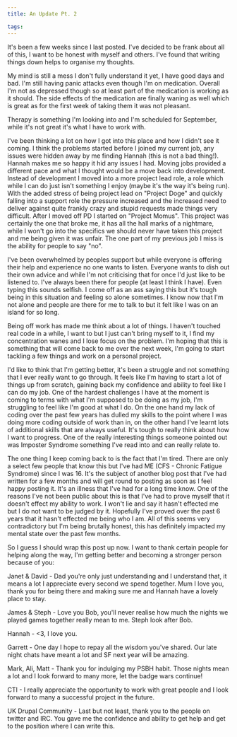 ```yaml
---
title: An Update Pt. 2

tags:
---
```

It's been a few weeks since I last posted. I've decided to be frank about all of this, I want to be honest with myself and others. I've found that writing things down helps to organise my thoughts.

My mind is still a mess I don't fully understand it yet, I have good days and bad. I'm still having panic attacks even though I'm on medication. Overall I'm not as depressed though so at least part of the medication is working as it should. The side effects of the medication are finally waning as well which is great as for the first week of taking them it was not pleasant.

Therapy is something I'm looking into and I'm scheduled for September, while it's not great it's what I have to work with.

I've been thinking a lot on how I got into this place and how I didn't see it coming. I think the problems started before I joined my current job, any issues were hidden away by me finding Hannah (this is not a bad thing!). Hannah makes me so happy it hid any issues I had. Moving jobs provided a different pace and what I thought would be a move back into development. Instead of development I moved into a more project lead role, a role which while I can do just isn't something I enjoy (maybe it's the way it's being run). With the added stress of being project lead on "Project Doge" and quickly falling into a support role the pressure increased and the increased need to deliver against quite frankly crazy and stupid requests made things very difficult. After I moved off PD I started on "Project Momus". This project was certainly the one that broke me, it has all the hall marks of a nightmare, while I won't go into the specifics we should never have taken this project and me being given it was unfair. The one part of my previous job I miss is the ability for people to say "no".

I've been overwhelmed by peoples support but while everyone is offering their help and experience no one wants to listen. Everyone wants to dish out their own advice and while I'm not criticising that for once I'd just like to be listened to. I've always been there for people (at least I think I have). Even typing this sounds selfish. I come off as an ass saying this but it's tough being in this situation and feeling so alone sometimes. I know now that I'm not alone and people are there for me to talk to but it felt like I was on an island for so long.

Being off work has made me think about a lot of things. I haven't touched real code in a while, I want to but I just can't bring myself to it, I find my concentration wanes and I lose focus on the problem. I'm hoping that this is something that will come back to me over the next week, I'm going to start tackling a few things and work on a personal project.

I'd like to think that I'm getting better, it's been a struggle and not something that I ever really want to go through. It feels like I'm having to start a lot of things up from scratch, gaining back my confidence and ability to feel like I can do my job. One of the hardest challenges I have at the moment is coming to terms with what I'm supposed to be doing as my job, I'm struggling to feel like I'm good at what I do. On the one hand my lack of coding over the past few years has dulled my skills to the point where I was doing more coding outside of work than in, on the other hand I've learnt lots of additional skills that are always useful. It's tough to really think about how I want to progress. One of the really interesting things someone pointed out was Imposter Syndrome something I've read into and can really relate to.

The one thing I keep coming back to is the fact that I'm tired. There are only a select few people that know this but I've had ME (CFS - Chronic Fatigue Syndrome) since I was 16. It's the subject of another blog post that I've had written for a few months and will get round to posting as soon as I feel happy posting it. It's an illness that I've had for a long time know. One of the reasons I've not been public about this is that I've had to prove myself that it doesn't effect my ability to work. I won't lie and say it hasn't effected me but I do not want to be judged by it. Hopefully I've proved over the past 6 years that it hasn't effected me being who I am. All of this seems very contradictory but I'm being brutally honest, this has definitely impacted my mental state over the past few months.

So I guess I should wrap this post up now. I want to thank certain people for helping along the way, I'm getting better and becoming a stronger person because of you:

Janet & David - Dad you're only just understanding and I understand that, it means a lot I appreciate every second we spend together. Mum I love you, thank you for being there and making sure me and Hannah have a lovely place to stay.

James & Steph - Love you Bob, you'll never realise how much the nights we played games together really mean to me. Steph look after Bob.

Hannah - <3, I love you.

Garrett - One day I hope to repay all the wisdom you've shared. Our late night chats have meant a lot and SF next year will be amazing.

Mark, Ali, Matt - Thank you for indulging my PSBH habit. Those nights mean a lot and I look forward to many more, let the badge wars continue!

CTI - I really appreciate the opportunity to work with great people and I look forward to many a successful project in the future.

UK Drupal Community - Last but not least, thank you to the people on twitter and IRC. You gave me the confidence and ability to get help and get to the position where I can write this.
